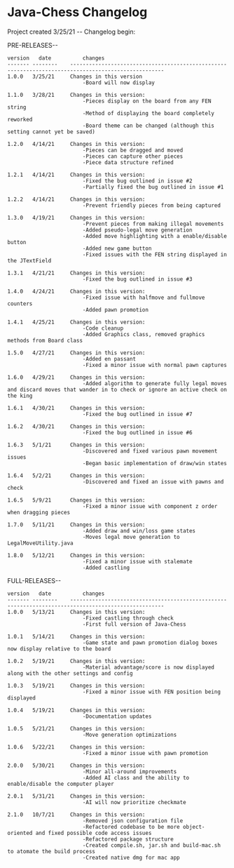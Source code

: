 # Java-Chess Changelog

Project created 3/25/21 -- Changelog begin:

PRE-RELEASES--

	version   date          changes
	------- --------    ----------------------------------------------------------------------------------------------------
	1.0.0	3/25/21		Changes in this version
						    -Board will now display
									
	1.1.0	3/28/21		Changes in this version:
						    -Pieces display on the board from any FEN string
						    -Method of displaying the board completely reworked
						    -Board theme can be changed (although this setting cannot yet be saved)
									
	1.2.0	4/14/21		Changes in this version:
					    	-Pieces can be dragged and moved
				    		-Pieces can capture other pieces
					    	-Piece data structure refined
									
	1.2.1	4/14/21		Changes in this version:
					    	-Fixed the bug outlined in issue #2
						    -Partially fixed the bug outlined in issue #1
									
	1.2.2	4/14/21		Changes in this version:
	    					-Prevent friendly pieces from being captured
									
	1.3.0	4/19/21		Changes in this version:
		    				-Prevent pieces from making illegal movements
			    			-Added pseudo-legal move generation
				    		-Added move highlighting with a enable/disable button
					    	-Added new game button
						    -Fixed issues with the FEN string displayed in the JTextField
									
	1.3.1	4/21/21		Changes in this version:
	    					-Fixed the bug outlined in issue #3
									
	1.4.0	4/24/21		Changes in this version:
		    				-Fixed issue with halfmove and fullmove counters
			    			-Added pawn promotion
									
	1.4.1	4/25/21		Changes in this version:
				    		-Code cleanup
					    	-Added Graphics class, removed graphics methods from Board class
									
	1.5.0	4/27/21		Changes in this version:
						    -Added en passant
	    					-Fixed a minor issue with normal pawn captures
									
	1.6.0	4/29/21		Changes in this version:
		    				-Added algorithm to generate fully legal moves and discard moves that wander in to check or ignore an active check on the king
									
	1.6.1	4/30/21		Changes in this version:
			    			-Fixed the bug outlined in issue #7
									
	1.6.2	4/30/21		Changes in this version:
				    		-Fixed the bug outlined in issue #6
									
	1.6.3	5/1/21		Changes in this version:
					    	-Discovered and fixed various pawn movement issues
						    -Began basic implementation of draw/win states
									
	1.6.4	5/2/21		Changes in this version:
	    					-Discovered and fixed an issue with pawns and check
							
	1.6.5	5/9/21		Changes in this version:
		    				-Fixed a minor issue with component z order when dragging pieces

	1.7.0	5/11/21		Changes in this version:
			    			-Added draw and win/loss game states
				    		-Moves legal move generation to LegalMoveUtility.java

	1.8.0	5/12/21		Changes in this version:
					    	-Fixed a minor issue with stalemate
						    -Added castling


FULL-RELEASES--

	version   date          changes
	------- --------    ----------------------------------------------------------------------------------------------------
	1.0.0	5/13/21		Changes in this version:
    						-Fixed castling through check
	    					-First full version of Java-Chess

	1.0.1	5/14/21		Changes in this version:
		    				-Game state and pawn promotion dialog boxes now display relative to the board

	1.0.2	5/19/21		Changes in this version:
			    			-Material advantage/score is now displayed along with the other settings and config

	1.0.3	5/19/21		Changes in this version:
				    		-Fixed a minor issue with FEN position being displayed

	1.0.4	5/19/21		Changes in this version:
					    	-Documentation updates
    
	1.0.5	5/21/21		Changes in this version:
						    -Move generation optimizations

	1.0.6	5/22/21		Changes in this version:
	    					-Fixed a minor issue with pawn promotion

	2.0.0	5/30/21		Changes in this version:
		    				-Minor all-around improvements
			    			-Added AI class and the ability to enable/disable the computer player

	2.0.1	5/31/21		Changes in this version:
				    		-AI will now prioritize checkmate

    2.1.0   10/7/21     Changes in this version:
                            -Removed json configuration file
                            -Refactored codebase to be more object-oriented and fixed possible code access issues
                            -Refactored package structure
                            -Created compile.sh, jar.sh and build-mac.sh to atomate the build process
                            -Created native dmg for mac app